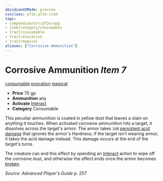 ```yaml
---
obsidianUIMode: preview
cssclass: pf2e,pf2e-item
tags:
- compendium/src/pf2e/apg
- item/category/consumable
- trait/consumable
- trait/evocation
- trait/magical
aliases: ["Corrosive Ammunition"]
---
```

# Corrosive Ammunition *Item 7*  
[consumable](../../../Rules/traits/consumable.md)  [evocation](../../../Rules/traits/evocation.md)  [magical](../../../Rules/traits/magical.md)  

- **Price** 70 gp
- **Ammunition** any
- **Activate** [Interact](../../../Rules/actions/interact.md)
- **Category** Consumable

This peculiar ammunition is coated in yellow dust that leaves a stain on anything it touches. When activated corrosive ammunition hits a target, it dissolves across the target's armor. The armor takes `1d8` [persistent acid damage](../../../Rules/conditions.md#Persistent%20Damage) that ignores the armor's Hardness; if the target isn't wearing armor, it takes the acid damage instead. This damage occurs at the end of the target's turns.

The creature can end this effect by spending an [Interact](../../../Rules/actions/interact.md) action to wipe off the corrosive dust, and otherwise the effect ends once the armor becomes [broken](../../../Rules/conditions.md#Broken).

*Source: Advanced Player's Guide p. 257*